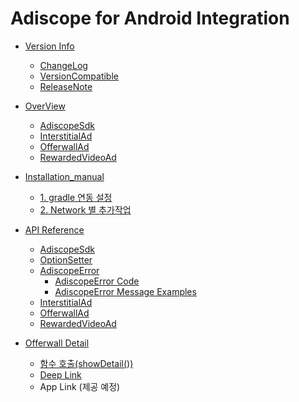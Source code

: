 Adiscope for Android Integration
================
- [Version Info](https://github.com/adiscope/Adiscope-Android-Sample/blob/master/docs/version_info.md#version-info)
  - [ChangeLog](https://github.com/adiscope/Adiscope-Android-Sample/blob/master/docs/version_info.md#changelog)
  - [VersionCompatible](https://github.com/adiscope/Adiscope-Android-Sample/blob/master/docs/version_info.md#versioncompatible)
  - [ReleaseNote](https://github.com/adiscope/Adiscope-Android-Sample/blob/master/docs/version_info.md#releasenote)

- [OverView](https://github.com/adiscope/Adiscope-Android-Sample/blob/master/docs/overview.md#overview)
  - [AdiscopeSdk](https://github.com/adiscope/Adiscope-Android-Sample/blob/master/docs/overview.md#adiscopesdk)
  - [InterstitialAd](https://github.com/adiscope/Adiscope-Android-Sample/blob/master/docs/overview.md#interstitialad)
  - [OfferwallAd](https://github.com/adiscope/Adiscope-Android-Sample/blob/master/docs/overview.md#offerwallad)
  - [RewardedVideoAd](https://github.com/adiscope/Adiscope-Android-Sample/blob/master/docs/overview.md#rewardedvideoad)

- [Installation_manual](https://github.com/adiscope/Adiscope-Android-Sample/blob/master/docs/installation_manual.md#installation_manual)
  - [1. gradle 연동 설정](https://github.com/adiscope/Adiscope-Android-Sample/blob/master/docs/installation_manual.md#1-gradle-연동-설정)
  - [2. Network 별 추가작업](https://github.com/adiscope/Adiscope-Android-Sample/blob/master/docs/installation_manual.md#2-network-별-추가작업)

- [API Reference](https://github.com/adiscope/Adiscope-Android-Sample/blob/master/docs/api_documentation.md#api-reference)
  - [AdiscopeSdk](https://github.com/adiscope/Adiscope-Android-Sample/blob/master/docs/api_documentation.md#adiscopesdk)
  - [OptionSetter](https://github.com/adiscope/Adiscope-Android-Sample/blob/master/docs/api_documentation.md#optionsetter)
  - [AdiscopeError](https://github.com/adiscope/Adiscope-Android-Sample/blob/master/docs/error_info.md#adiscopeerror)
    - [AdiscopeError Code](https://github.com/adiscope/Adiscope-Android-Sample/blob/master/docs/api_documentation.md#adiscopeerror-code)
    - [AdiscopeError Message Examples](https://github.com/adiscope/Adiscope-Android-Sample/blob/master/docs/api_documentation.md#adiscopeerror-message-examples)
  - [InterstitialAd](https://github.com/adiscope/Adiscope-Android-Sample/blob/master/docs/api_documentation.md#interstitialad)
  - [OfferwallAd](https://github.com/adiscope/Adiscope-Android-Sample/blob/master/docs/api_documentation.md#offerwallad)
  - [RewardedVideoAd](https://github.com/adiscope/Adiscope-Android-Sample/blob/master/docs/api_documentation.md#rewardedvideoad)

- [Offerwall Detail](https://github.com/adiscope/Adiscope-Android-Sample/blob/master/docs/offerwall_detail_guide.md)
  - [함수 호출(showDetail())](https://github.com/adiscope/Adiscope-Android-Sample/blob/master/docs/offerwall_detail_guide.md#%ED%95%A8%EC%88%98-%ED%98%B8%EC%B6%9C-showdetail)
  - [Deep Link](https://github.com/adiscope/Adiscope-Android-Sample/blob/master/docs/offerwall_detail_guide.md#%EB%94%A5%EB%A7%81%ED%81%AC-custom-scheme)
  - App Link (제공 예정)